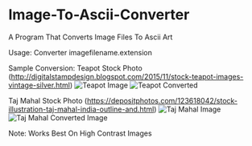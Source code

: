 # Image-To-Ascii-Converter
A Program That Converts Image Files To Ascii Art

Usage:   Converter imagefilename.extension

Sample Conversion:
  Teapot Stock Photo (http://digitalstampdesign.blogspot.com/2015/11/stock-teapot-images-vintage-silver.html)
  ![Teapot Image](http://2.bp.blogspot.com/-kGfg4I09yKk/Vj5XV9r5uOI/AAAAAAAAZTc/Ag_G9q_-BPQ/s1600/teapot-image-vintage-silver-illustration.jpg)
  ![Teapot Converted](https://drive.google.com/open?id=15fDaa8wcDL4G90i7dShEKv-6bzj8QFYx)
  
  Taj Mahal Stock Photo (https://depositphotos.com/123618042/stock-illustration-taj-mahal-india-outline-and.html)
  ![Taj Mahal Image](https://st2.depositphotos.com/5617188/12361/v/950/depositphotos_123618042-stock-illustration-taj-mahal-india-outline-and.jpg)
  ![Taj Mahal Converted Image](https://drive.google.com/open?id=1lbHbRZUNkUHGJXv-QVQVaLmvaQQWRAX0)
 
 Note: Works Best On High Contrast Images

